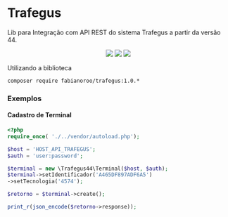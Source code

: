 # Trafegus 
Lib para Integração com API REST do sistema Trafegus a partir da versão 44.

<p align="center">
<img src="https://img.shields.io/packagist/dt/fabianoroo/trafegus?style=plastic">
<img src="https://img.shields.io/packagist/v/fabianoroo/trafegus?style=plastic">
<img src="https://img.shields.io/tokei/lines/github/fabianoroo/trafegus?style=plastic">
</p>
Utilizando a biblioteca

```
composer require fabianoroo/trafegus:1.0.*
```
 
### Exemplos

#### Cadastro de Terminal

``` php
<?php
require_once( './../vendor/autoload.php');

$host = 'HOST_API_TRAFEGUS';
$auth = 'user:password';

$terminal = new \Trafegus44\Terminal($host, $auth);
$terminal->setIdentificador('A465DF897ADF6A5')
->setTecnologia('4574');

$retorno = $terminal->create();

print_r(json_encode($retorno->response));

```


 
